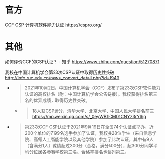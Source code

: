 
# 官方

CCF CSP 计算机软件能力认证 https://cspro.org/

# 其他

如何评价CCF的CSP认证？ - 知乎 https://www.zhihu.com/question/51270871

我校在中国计算机学会第23次CSP认证中取得历史性突破 http://info.ruc.edu.cn/news_convert_detail.php?id=1949
- > 2021年10月2日，中国计算机学会（CCF）发布了第23次CSP软件能力认证的高校排名（附：中国计算机学会公告链接）。我校获得排名第三名的优异成绩，取得历史性突破。
  * > 18人获CSP满分，清华大学、北京大学、中国人民大学排名前三 https://mp.weixin.qq.com/s/_0eyWB1lCM01CNYz3rYlhg
- > 第23次CCF CSP认证于2021年9月19日在全国74个认证点举办，近200个单位的7199名选手参加了认证，我校共28位学生（来自信息学院、高瓴人工智能学院以及其他学院）参加了此次认证，其中有9人（含满分1人）成绩超过300分（合格，满分500分），超300分同学平均分位居各参赛学校第三名。合格率排名也位列第三。
